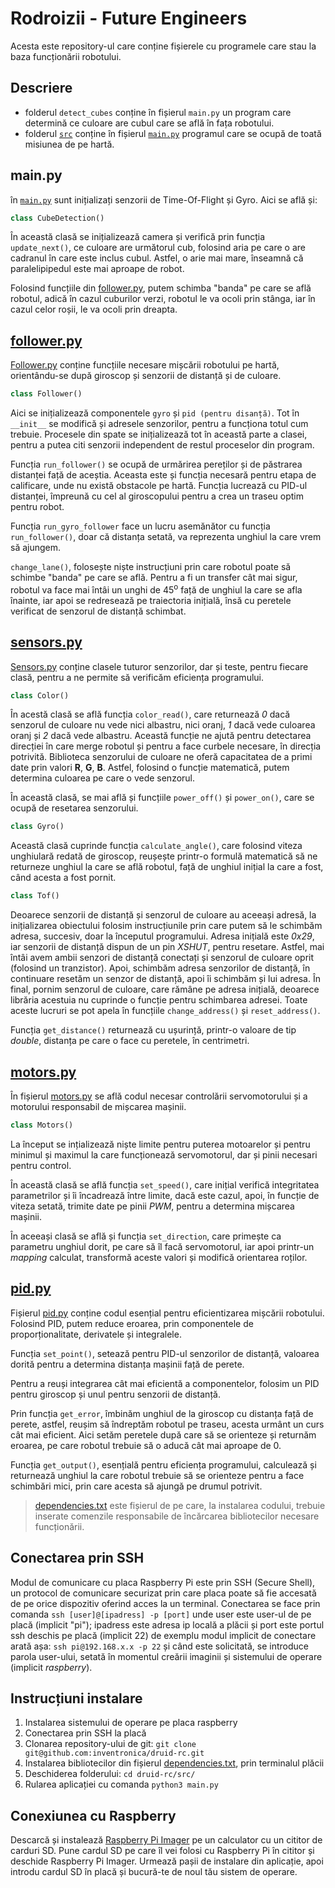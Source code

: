 # Rodroizii - Future Engineers

Acesta este repository-ul care conține fișierele cu programele care stau la baza funcționării robotului.

## Descriere

* folderul `detect_cubes` conține în fișierul `main.py` un program care determină ce culoare are cubul care se află în fața robotului.
* folderul [`src`](../master/src) conține în fișierul [`main.py`](../master/src/main.py) programul care se ocupă de toată misiunea de pe hartă.

## main.py

în [`main.py`](../master/src/main.py) sunt inițializați senzorii de Time-Of-Flight și Gyro. Aici se află și:
```python
class CubeDetection()
```
În această clasă se inițializează camera și verifică prin funcția `update_next()`, ce culoare are următorul cub, folosind aria pe care o are cadranul în care este inclus cubul. Astfel, o arie mai mare, înseamnă că paralelipipedul este mai aproape de robot.

Folosind funcțiile din [follower.py](../master/src/follower.py), putem schimba "banda" pe care se află robotul, adică în cazul cuburilor verzi, robotul le va ocoli prin stânga, iar în cazul celor roșii, le va ocoli prin dreapta. 


## [follower.py](../master/src/follower.py)

[Follower.py](../master/src/follower.py) conține funcțiile necesare mișcării robotului pe hartă, orientându-se după giroscop și senzorii de distanță și de culoare. 

```python
class Follower()
```
Aici se inițializează componentele `gyro` și `pid (pentru disanță)`. Tot în `__init__` se modifică și adresele senzorilor, pentru a funcționa totul cum trebuie. Procesele din spate se inițializează tot în această parte a clasei, pentru a putea citi senzorii independent de restul proceselor din program.

Funcția `run_follower()` se ocupă de urmărirea pereților și de păstrarea distanței față de aceștia. Aceasta este și funcția necesară pentru etapa de calificare, unde nu există obstacole pe hartă. Funcția lucrează cu PID-ul distanței, împreună cu cel al giroscopului pentru a crea un traseu optim pentru robot.

Funcția `run_gyro_follower` face un lucru asemănător cu funcția `run_follower()`, doar că distanța setată, va reprezenta unghiul la care vrem să ajungem.

`change_lane()`, folosește niște instrucțiuni prin care robotul poate să schimbe "banda" pe care se află. Pentru a fi un transfer cât mai sigur, robotul va face mai întâi un unghi de 45<sup>o</sup> față de unghiul la care se afla înainte, iar apoi se redresează pe traiectoria inițială, însă cu peretele verificat de senzorul de distanță schimbat.

## [sensors.py](../master/src/sensors.py)

[Sensors.py](../master/src/sensors.py) conține clasele tuturor senzorilor, dar și teste, pentru fiecare clasă, pentru a ne permite să verificăm eficiența programului.

```python
class Color()
```
În acestă clasă se află funcția `color_read()`, care returnează _0_ dacă senzorul de culoare nu vede nici albastru, nici oranj, _1_ dacă vede culoarea oranj și _2_ dacă vede albastru. Această funcție ne ajută pentru detectarea direcției în care merge robotul și pentru a face curbele necesare, în direcția potrivită.
Biblioteca senzorului de culoare ne oferă capacitatea de a primi date prin valori **R**, **G**, **B**. Astfel, folosind o funcție matematică, putem determina culoarea pe care o vede senzorul.

În această clasă, se mai află și funcțiile `power_off()` și `power_on()`, care se ocupă de resetarea senzorului.

```python
class Gyro()
```
Această clasă cuprinde funcția `calculate_angle()`, care folosind viteza unghiulară redată de giroscop, reușește printr-o formulă matematică să ne returneze unghiul la care se află robotul, față de unghiul inițial la care a fost, când acesta a fost pornit.

```python
class Tof()
```
Deoarece senzorii de distanță și senzorul de culoare au aceeași adresă, la inițializarea obiectului folosim instrucțiunile prin care putem să le schimbăm adresa, succesiv, doar la începutul programului. Adresa inițială este _0x29_, iar senzorii de distanță dispun de un pin _XSHUT_, pentru resetare. Astfel, mai întâi avem ambii senzori de distanță conectați și senzorul de culoare oprit (folosind un tranzistor). Apoi, schimbăm adresa senzorilor de distanță, în continuare resetăm un senzor de distanță, apoi îi schimbăm și lui adresa. În final, pornim senzorul de culoare, care rămâne pe adresa inițială, deoarece librăria acestuia nu cuprinde o funcție pentru schimbarea adresei. Toate aceste lucruri se pot apela în funcțiile `change_address()` și `reset_address()`.

Funcția `get_distance()` returnează cu ușurință, printr-o valoare de tip _double_, distanța pe care o face cu peretele, în centrimetri.

## [motors.py](../master/src/motors.py)
În fișierul [motors.py](../master/src/motors.py) se află codul necesar controlării servomotorului și a motorului responsabil de mișcarea mașinii.
```python
class Motors()
```
La început se ințializează niște limite pentru puterea motoarelor și pentru minimul și maximul la care funcționează servomotorul, dar și pinii necesari pentru control.

În această clasă se află funcția `set_speed()`, care inițial verifică integritatea parametrilor și îi încadrează între limite, dacă este cazul, apoi, în funcție de viteza setată, trimite date pe pinii _PWM_, pentru a determina mișcarea mașinii.

În aceeași clasă se află și funcția `set_direction`, care primește ca parametru unghiul dorit, pe care să îl facă servomotorul, iar apoi printr-un _mapping_ calculat, transformă aceste valori și modifică orientarea roților.
## [pid.py](../master/src/pid.py)
Fișierul [pid.py](../master/src/pid.py) conține codul esențial pentru eficientizarea mișcării robotului. 
Folosind PID, putem reduce eroarea, prin componentele de proporționalitate, derivatele și integralele.

Funcția `set_point()`, setează pentru PID-ul senzorilor de distanță, valoarea dorită pentru a determina distanța mașinii față de perete.

Pentru a reuși integrarea cât mai eficientă a componentelor, folosim un PID pentru giroscop și unul pentru senzorii de distanță. 

Prin funcția `get_error`, îmbinăm unghiul de la giroscop cu distanța față de perete, astfel, reușim să îndreptăm robotul pe traseu, acesta urmânt un curs cât mai eficient. Aici setăm peretele după care să se orienteze și returnăm eroarea, pe care robotul trebuie să o aducă cât mai aproape de 0.

Funcția `get_output()`, esențială pentru eficiența programului, calculează și returnează unghiul la care robotul trebuie să se orienteze pentru a face schimbări mici, prin care acesta să ajungă pe drumul potrivit.

> [dependencies.txt](../master/dependencies.txt) este fișierul de pe care, la instalarea codului, trebuie inserate comenzile responsabile de încărcarea bibliotecilor necesare funcționării.

## Conectarea prin SSH

Modul de comunicare cu placa Raspberry Pi este prin SSH (Secure Shell), un protocol de comunicare securizat prin care placa poate să fie accesată de pe orice dispozitiv oferind acces la un terminal. Conectarea se face prin comanda `ssh [user]@[ipadress] -p [port]` unde user este user-ul de pe placă (implicit "pi"); ipadress este adresa ip locală a plăcii și port este portul ssh deschis pe placă (implicit 22) de exemplu modul implicit de conectare arată așa: `ssh pi@192.168.x.x -p 22` și când este solicitată, se introduce parola user-ului, setată în momentul creării imaginii și sistemului de operare (implicit _raspberry_). 

## Instrucțiuni instalare 

1. Instalarea sistemului de operare pe placa raspberry
2. Conectarea prin SSH la placă
3. Clonarea repository-ului de git: `git clone git@github.com:inventronica/druid-rc.git` 
4. Instalarea bibliotecilor din fișierul [dependencies.txt](../master/dependencies.txt), prin terminalul plăcii
5. Deschiderea folderului: `cd druid-rc/src/`
6. Rularea aplicației cu comanda `python3 main.py`


## Conexiunea cu Raspberry 

Descarcă și instalează [Raspberry Pi Imager](https://www.raspberrypi.com/software) pe un calculator cu un cititor de carduri SD. Pune cardul SD pe care îl vei folosi cu Raspberry Pi în cititor și deschide Raspberry Pi Imager. Urmează pașii de instalare din aplicație, apoi introdu cardul SD în placă și bucură-te de noul tău sistem de operare.



